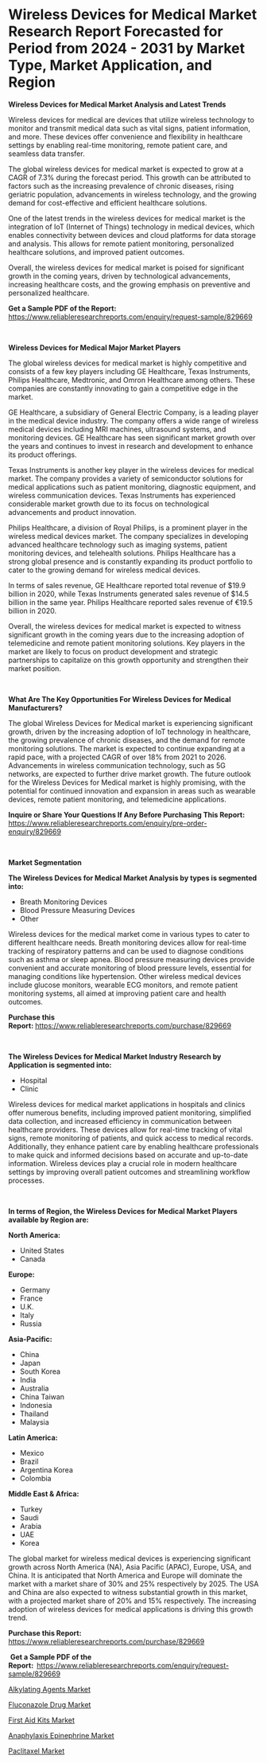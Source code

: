 <p><h1>Wireless Devices for Medical Market Research Report Forecasted for Period from 2024 -  2031 by Market Type, Market Application, and Region</h1></p><p><strong>Wireless Devices for Medical Market Analysis and Latest Trends</strong></p>
<p><p>Wireless devices for medical are devices that utilize wireless technology to monitor and transmit medical data such as vital signs, patient information, and more. These devices offer convenience and flexibility in healthcare settings by enabling real-time monitoring, remote patient care, and seamless data transfer.</p><p>The global wireless devices for medical market is expected to grow at a CAGR of 7.3% during the forecast period. This growth can be attributed to factors such as the increasing prevalence of chronic diseases, rising geriatric population, advancements in wireless technology, and the growing demand for cost-effective and efficient healthcare solutions.</p><p>One of the latest trends in the wireless devices for medical market is the integration of IoT (Internet of Things) technology in medical devices, which enables connectivity between devices and cloud platforms for data storage and analysis. This allows for remote patient monitoring, personalized healthcare solutions, and improved patient outcomes.</p><p>Overall, the wireless devices for medical market is poised for significant growth in the coming years, driven by technological advancements, increasing healthcare costs, and the growing emphasis on preventive and personalized healthcare.</p></p>
<p><strong>Get a Sample PDF of the Report:&nbsp;</strong> <a href="https://www.reliableresearchreports.com/enquiry/request-sample/829669">https://www.reliableresearchreports.com/enquiry/request-sample/829669</a></p>
<p>&nbsp;</p>
<p><strong>Wireless Devices for Medical Major Market Players</strong></p>
<p><p>The global wireless devices for medical market is highly competitive and consists of a few key players including GE Healthcare, Texas Instruments, Philips Healthcare, Medtronic, and Omron Healthcare among others. These companies are constantly innovating to gain a competitive edge in the market.</p><p>GE Healthcare, a subsidiary of General Electric Company, is a leading player in the medical device industry. The company offers a wide range of wireless medical devices including MRI machines, ultrasound systems, and monitoring devices. GE Healthcare has seen significant market growth over the years and continues to invest in research and development to enhance its product offerings.</p><p>Texas Instruments is another key player in the wireless devices for medical market. The company provides a variety of semiconductor solutions for medical applications such as patient monitoring, diagnostic equipment, and wireless communication devices. Texas Instruments has experienced considerable market growth due to its focus on technological advancements and product innovation.</p><p>Philips Healthcare, a division of Royal Philips, is a prominent player in the wireless medical devices market. The company specializes in developing advanced healthcare technology such as imaging systems, patient monitoring devices, and telehealth solutions. Philips Healthcare has a strong global presence and is constantly expanding its product portfolio to cater to the growing demand for wireless medical devices.</p><p>In terms of sales revenue, GE Healthcare reported total revenue of $19.9 billion in 2020, while Texas Instruments generated sales revenue of $14.5 billion in the same year. Philips Healthcare reported sales revenue of €19.5 billion in 2020.</p><p>Overall, the wireless devices for medical market is expected to witness significant growth in the coming years due to the increasing adoption of telemedicine and remote patient monitoring solutions. Key players in the market are likely to focus on product development and strategic partnerships to capitalize on this growth opportunity and strengthen their market position.</p></p>
<p>&nbsp;</p>
<p><strong>What Are The Key Opportunities For Wireless Devices for Medical Manufacturers?</strong></p>
<p><p>The global Wireless Devices for Medical market is experiencing significant growth, driven by the increasing adoption of IoT technology in healthcare, the growing prevalence of chronic diseases, and the demand for remote monitoring solutions. The market is expected to continue expanding at a rapid pace, with a projected CAGR of over 18% from 2021 to 2026. Advancements in wireless communication technology, such as 5G networks, are expected to further drive market growth. The future outlook for the Wireless Devices for Medical market is highly promising, with the potential for continued innovation and expansion in areas such as wearable devices, remote patient monitoring, and telemedicine applications.</p></p>
<p><strong>Inquire or Share Your Questions If Any Before Purchasing This Report:</strong> <a href="https://www.reliableresearchreports.com/enquiry/pre-order-enquiry/829669">https://www.reliableresearchreports.com/enquiry/pre-order-enquiry/829669</a></p>
<p>&nbsp;</p>
<p><strong>Market Segmentation</strong></p>
<p><strong>The Wireless Devices for Medical Market Analysis by types is segmented into:</strong></p>
<p><ul><li>Breath Monitoring Devices</li><li>Blood Pressure Measuring Devices</li><li>Other</li></ul></p>
<p><p>Wireless devices for the medical market come in various types to cater to different healthcare needs. Breath monitoring devices allow for real-time tracking of respiratory patterns and can be used to diagnose conditions such as asthma or sleep apnea. Blood pressure measuring devices provide convenient and accurate monitoring of blood pressure levels, essential for managing conditions like hypertension. Other wireless medical devices include glucose monitors, wearable ECG monitors, and remote patient monitoring systems, all aimed at improving patient care and health outcomes.</p></p>
<p><strong>Purchase this Report:&nbsp;</strong><a href="https://www.reliableresearchreports.com/purchase/829669">https://www.reliableresearchreports.com/purchase/829669</a></p>
<p>&nbsp;</p>
<p><strong>The Wireless Devices for Medical Market Industry Research by Application is segmented into:</strong></p>
<p><ul><li>Hospital</li><li>Clinic</li></ul></p>
<p><p>Wireless devices for medical market applications in hospitals and clinics offer numerous benefits, including improved patient monitoring, simplified data collection, and increased efficiency in communication between healthcare providers. These devices allow for real-time tracking of vital signs, remote monitoring of patients, and quick access to medical records. Additionally, they enhance patient care by enabling healthcare professionals to make quick and informed decisions based on accurate and up-to-date information. Wireless devices play a crucial role in modern healthcare settings by improving overall patient outcomes and streamlining workflow processes.</p></p>
<p>&nbsp;</p>
<p><strong>In terms of Region, the Wireless Devices for Medical Market Players available by Region are:</strong></p>
<p>
    <p> <strong> North America: </strong>
        <ul>
            <li>United States</li>
            <li>Canada</li>
        </ul>
        </p> 
    <p> <strong> Europe: </strong>
        <ul>
            <li>Germany</li>
            <li>France</li>
            <li>U.K.</li>
            <li>Italy</li>
            <li>Russia</li>
        </ul>
        </p> 
    <p> <strong> Asia-Pacific: </strong>
        <ul>
            <li>China</li>
            <li>Japan</li>
            <li>South Korea</li>
            <li>India</li>
            <li>Australia</li>
            <li>China Taiwan</li>
            <li>Indonesia</li>
            <li>Thailand</li>
            <li>Malaysia</li>
        </ul>
        </p> 
    <p> <strong> Latin America: </strong>
        <ul>
            <li>Mexico</li>
            <li>Brazil</li>
            <li>Argentina Korea</li>
            <li>Colombia</li>
        </ul>
        </p> 
    <p> <strong> Middle East & Africa: </strong>
        <ul>
            <li>Turkey</li>
            <li>Saudi</li>
            <li>Arabia</li>
            <li>UAE</li>
            <li>Korea</li>
        </ul>
    </p>
    </p>
<p><p>The global market for wireless medical devices is experiencing significant growth across North America (NA), Asia Pacific (APAC), Europe, USA, and China. It is anticipated that North America and Europe will dominate the market with a market share of 30% and 25% respectively by 2025. The USA and China are also expected to witness substantial growth in this market, with a projected market share of 20% and 15% respectively. The increasing adoption of wireless devices for medical applications is driving this growth trend.</p></p>
<p><strong>Purchase this Report: </strong><a href="https://www.reliableresearchreports.com/purchase/829669">https://www.reliableresearchreports.com/purchase/829669</a></p>
<p>&nbsp;<strong>Get a Sample PDF of the Report:&nbsp;&nbsp;</strong><a href="https://www.reliableresearchreports.com/enquiry/request-sample/829669">https://www.reliableresearchreports.com/enquiry/request-sample/829669</a></p>
<p><strong></strong></p>
<p><p><a href="https://medium.com/@juliecastro06/alkylating-agents-market-insight-market-trends-growth-forecasted-from-2024-to-2031-e4f473523027">Alkylating Agents Market</a></p><p><a href="https://medium.com/@tiannathiel2023/fluconazole-drug-market-trends-forecast-and-competitive-analysis-to-2031-5c0738c5ab02">Fluconazole Drug Market</a></p><p><a href="https://medium.com/@cynthiajohnson755/first-aid-kits-market-report-reveals-the-latest-trends-and-growth-opportunities-of-this-market-26c7e204177b">First Aid Kits Market</a></p><p><a href="https://medium.com/@juliecastro06/anaphylaxis-epinephrine-market-insight-market-trends-growth-forecasted-from-2024-to-2031-d0cfe3afd3eb">Anaphylaxis Epinephrine Market</a></p><p><a href="https://medium.com/@tiffanytran1905/paclitaxel-market-size-cagr-trends-2024-2030-62dec50d794b">Paclitaxel Market</a></p></p>
